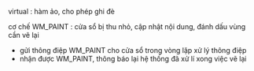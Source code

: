 virtual : hàm ảo, cho phép ghi đè 

cơ chế WM_PAINT : 
cửa sổ bị thu nhỏ, cập nhật nội dung, đánh dấu vùng cần vẽ lại
- gửi thông điệp WM_PAINT cho cửa sổ trong vòng lặp xử lý thông điệp
- nhận được WM_PAINT, thông báo lại hệ thống đã xử lí xong việc vẽ lại